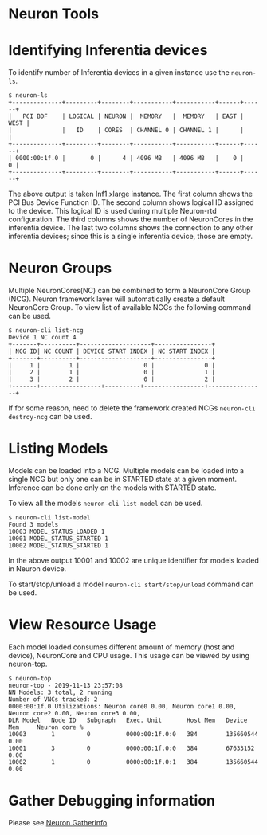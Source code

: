 # Neuron Tools

# Identifying Inferentia devices

To identify number of Inferentia devices in a given instance use the `neuron-ls`.

```
$ neuron-ls
+--------------+---------+--------+-----------+-----------+------+------+
|   PCI BDF    | LOGICAL | NEURON |  MEMORY   |  MEMORY   | EAST | WEST |
|              |   ID    | CORES  | CHANNEL 0 | CHANNEL 1 |      |      |
+--------------+---------+--------+-----------+-----------+------+------+
| 0000:00:1f.0 |       0 |      4 | 4096 MB   | 4096 MB   |    0 |    0 |
+--------------+---------+--------+-----------+-----------+------+------+
```

The above output is taken Inf1.xlarge instance.
The first column shows the PCI Bus Device Function ID.
The second column shows logical ID assigned to the device. This logical ID is used during multiple Neuron-rtd configuration.
The third columns shows the number of NeuronCores in the inferentia device.
The last two columns shows the connection to any other inferentia devices; since this is a single inferentia device, those are empty.

# Neuron Groups
Multiple NeuronCores(NC) can be combined to form a NeuronCore Group (NCG).
Neuron framework layer will automatically create a default NeuronCore Group.
To view list of available NCGs the following command can be used.
```
$ neuron-cli list-ncg
Device 1 NC count 4
+-------+----------+--------------------+----------------+
| NCG ID| NC COUNT | DEVICE START INDEX | NC START INDEX |
+-------+----------+--------------------+----------------+
|     1 |        1 |                  0 |              0 |
|     2 |        1 |                  0 |              1 |
|     3 |        2 |                  0 |              2 |
+-------+-----------------+----------+-----------------+----------------+
```

If for some reason, need to delete the framework created NCGs `neuron-cli destroy-ncg` can be used.

# Listing Models
Models can be loaded into a NCG.
Multiple models can be loaded into a single NCG but only one can be in STARTED state at a given moment.
Inference can be done only on the models with STARTED state.

To view all the models `neuron-cli list-model` can be used.
```
$ neuron-cli list-model
Found 3 models
10003 MODEL_STATUS_LOADED 1
10001 MODEL_STATUS_STARTED 1
10002 MODEL_STATUS_STARTED 1
```

In the above output 10001 and 10002 are unique identifier for models loaded in Neuron device.

To start/stop/unload a model `neuron-cli start/stop/unload` command can be used.

# View Resource Usage
Each model loaded consumes different amount of memory (host and device), NeuronCore and CPU usage.
This usage can be viewed by using neuron-top.
```
$ neuron-top
neuron-top - 2019-11-13 23:57:08
NN Models: 3 total, 2 running
Number of VNCs tracked: 2
0000:00:1f.0 Utilizations: Neuron core0 0.00, Neuron core1 0.00, Neuron core2 0.00, Neuron core3 0.00,
DLR Model   Node ID   Subgraph   Exec. Unit       Host Mem   Device Mem     Neuron core %
10003       1         0          0000:00:1f.0:0   384        135660544      0.00
10001       3         0          0000:00:1f.0:0   384        67633152       0.00
10002       1         0          0000:00:1f.0:1   384        135660544      0.00
```


# Gather Debugging information
Please see [Neuron Gatherinfo](./tutorial-neuron-gatherinfo.md)
